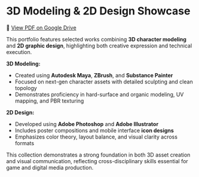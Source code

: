 # 3D Modeling & 2D Design Showcase

🔗 [View PDF on Google Drive](https://drive.google.com/file/d/11TDcWB32qEqLIm4w1qEwscglmOQBhnIQ/view?usp=sharing)

This portfolio features selected works combining **3D character modeling** and **2D graphic design**, highlighting both creative expression and technical execution.

**3D Modeling:**
- Created using **Autodesk Maya**, **ZBrush**, and **Substance Painter**
- Focused on next-gen character assets with detailed sculpting and clean topology
- Demonstrates proficiency in hard-surface and organic modeling, UV mapping, and PBR texturing

**2D Design:**
- Developed using **Adobe Photoshop** and **Adobe Illustrator**
- Includes poster compositions and mobile interface **icon designs**
- Emphasizes color theory, layout balance, and visual clarity across formats

This collection demonstrates a strong foundation in both 3D asset creation and visual communication, reflecting cross-disciplinary skills essential for game and digital media production.
